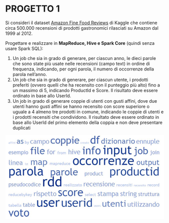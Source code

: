 # PROGETTO 1
Si consideri il dataset [Amazon Fine Food Reviews](https://www.kaggle.com/datasets/snap/amazon-fine-food-reviews) di Kaggle che contiene circa 500.000 recensioni di prodotti gastronomici rilasciati su Amazon dal 1999 al 2012.

Progettare e realizzare in **MapReduce, Hive e Spark Core** (quindi senza usare Spark SQL):
1. Un job che sia in grado di generare, per ciascun anno, le dieci parole che sono state più usate nelle 
recensioni (campo text) in ordine di frequenza, indicando, per ogni parola, il numero di occorrenze 
della parola nell’anno. 
2. Un job che sia in grado di generare, per ciascun utente, i prodotti preferiti (ovvero quelli che ha 
recensito con il punteggio più alto) fino a un massimo di 5, indicando ProductId e Score. Il risultato 
deve essere ordinato in base allo UserId.
3. Un job in grado di generare coppie di utenti con gusti affini, dove due utenti hanno gusti affini se hanno 
recensito con score superiore o uguale a 4 almeno tre prodotti in comune, indicando le coppie di utenti 
e i prodotti recensiti che condividono. Il risultato deve essere ordinato in base allo UserId del primo 
elemento della coppia e non deve presentare duplicati


<div align="center">
  <img src="https://github.com/mariocuomo/hadoopAtWork/blob/main/progetto1/resources/word%20cloud.JPG">
</div>



